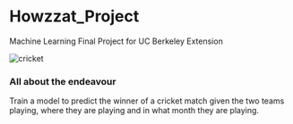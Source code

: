 # Howzzat_Project
Machine Learning Final Project for UC Berkeley Extension

 ![cricket](https://media.gettyimages.com/vectors/cricket-batsman-vector-id483913507?s=612x612)

### All about the endeavour

Train a model to predict the winner of a cricket match given the two teams playing, where they are playing and in what month they are playing. 
